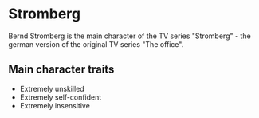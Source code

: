 # Stromberg

Bernd Stromberg is the main character of the TV series "Stromberg" - the german version of the original TV series "The office".

## Main character traits

* Extremely unskilled
* Extremely self-confident
* Extremely insensitive